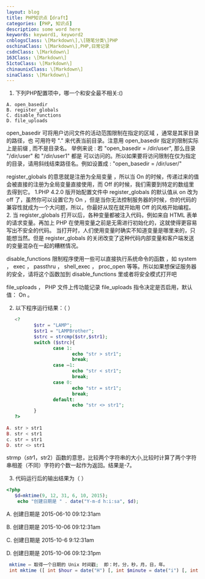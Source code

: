 ```yaml
---
layout: blog
title: PHP知识点【draft】
categories: [PHP, 知识点]
description: some word here
keywords: keyword1, keyword2
cnblogsClass: \[Markdown\],\[随笔分类\]PHP
oschinaClass: \[Markdown\],PHP,日常记录
csdnClass: \[Markdown\]
163Class: \[Markdown\]
51ctoClass: \[Markdown\]
chinaunixClass: \[Markdown\]
sinaClass: \[Markdown\]
---
```


1. 下列PHP配置项中，哪一个和安全最不相关:() 
```
A. open_basedir
B. register_globals
C. disable_functions
D. file_uploads
```

open_basedir 可将用户访问文件的活动范围限制在指定的区域 ，通常是其家目录的路径，也   可用符号 "." 来代表当前目录。注意用 open_basedir 指定的限制实际上是前缀 , 而不是目录名。   举例来说 : 若 "open_basedir = /dir/user", 那么目录 "/dir/user" 和 "/dir/user1" 都是   可以访问的。所以如果要将访问限制在仅为指定的目录，请用斜线结束路径名。例如设置成 : "open_basedir = /dir/user/" 

 

register_globals 的意思就是注册为全局变量 ，所以当 On 的时候，传递过来的值会被直接的注册为全局变量直接使用，而 Off 的时候，我们需要到特定的数组里去得到它。 1.PHP  4.2.0   版开始配置文件中    register_globals  的默认值从  on  改为  off  了，虽然你可以设置它为 On ，但是当你无法控制服务器的时候，你的代码的兼容性就成为一个大问题，所以，你最好从现在就开始用 Off 的风格开始编程。 2. 当 register_globals 打开以后，各种变量都被注入代码，例如来自  HTML  表单的请求变量。再加上  PHP  在使用变量之前是无需进行初始化的，这就使得更容易写出不安全的代码。 当打开时，人们使用变量时确实不知道变量是哪里来的，只能想当然。但是 register_globals  的关闭改变了这种代码内部变量和客户端发送的变量混杂在一起的糟糕情况。

 

disable_functions 限制程序使用一些可以直接执行系统命令的函数 ，如 system ， exec ， passthru ， shell_exec ， proc_open 等等。所以如果想保证服务器的安全，请将这个函数加到 disable_functions 里或者将安全模式打开吧

 

file_uploads ， PHP 文件上传功能记录 file_uploads 指令决定是否启用，默认值： On 。

2. 以下程序运行结果：（     ）
```php
   <?
          $str = "LAMP";
          $str1 = "LAMPBrother";
          $strc = strcmp($str,$str1);
          switch ($strc){
                 case 1:
                        echo "str > str1";
                        break;
                 case –1:
                        echo "str < str1";
                        break;
                 case 0:
                        echo "str = str1";
                        break;
                 default:
                        echo "str <> str1";
          }
   ?>
   
A. str > str1
B. str < str1
c. str = str1
D. str <> str1

```

strmp（$str1，$str2）函数的意思，比较两个字符串的大小,比较时计算了两个字符串相差（不同）字符的个数一起作为返回。结果是-7。

3. 代码运行后的输出结果为（ ）
```php
<?php
   $d=mktime(9, 12, 31, 6, 10, 2015);
    echo "创建日期是 " . date("Y-m-d h:i:sa", $d);
```
   
   A. 创建日期是 2015-06-10 09:12:31am
   
   B. 创建日期是 2015-10-06 09:12:31am
   
   C. 创建日期是 2015-10-6 9:12:31am
   
   D. 创建日期是 2015-10-06 09:12:31pm
   
```php
 mktime — 取得一个日期的 Unix 时间戳;  即：时，分，秒，月，日，年。
 int mktime ([ int $hour = date("H") [, int $minute = date("i") [, int $second = date("s") [, int$month = date("n") [, int $day = date("j") [, int $year = date("Y") [, int $is_dst = -1 ]]]]]]] )
```